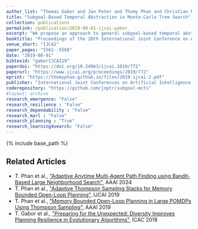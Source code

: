 ```yaml
---
author_list: "Thomas Gabor and Jan Peter and Thomy Phan and Christian Meyer and Claudia Linnhoff-Popien"
title: "Subgoal-Based Temporal Abstraction in Monte-Carlo Tree Search"
collection: publications
permalink: /publication/2019-08-01-ijcai-gabor
excerpt: "We propose an approach to general subgoal-based temporal abstraction in MCTS. Our approach approximates a set of available macro-actions locally for each state only requiring a generative model and a subgoal predicate. For that, we modify the expansion step of MCTS to automatically discover and optimize macro-actions that lead to subgoals. We empirically evaluate the effectiveness, computational efficiency and robustness of our approach w.r.t. different parameter settings in two benchmark domains and compare the results to standard MCTS without temporal abstraction."
booktitle: "Proceedings of the 28th International Joint Conference on Artificial Intelligence"
venue_short: "IJCAI"
paper_pages: "5562--5568"
date: "2019-08-01"
bibtexid: "gaborIJCAI19"
paperdoi: "https://doi.org/10.24963/ijcai.2019/772"
paperurl: "https://www.ijcai.org/proceedings/2019/772"
eprint: "https://thomyphan.github.io/files/2019-ijcai-2.pdf"
publisher: "International Joint Conferences on Artificial Intelligence Organization"
coderepository: "https://github.com/jnptr/subgoal-mcts"
#layout: archive
research_emergence: "False"
research_resilience : "False"
research_dependability : "False"
research_marl : "False"
research_planning : "True"
research_learning4search: "False"
---
```


{% include base_path %}

## Related Articles
- T. Phan et al., ["Adaptive Anytime Multi-Agent Path Finding using Bandit-Based Large Neighborhood Search"](https://thomyphan.github.io/publication/2024-02-01-aaai-phan), AAAI 2024
- T. Phan et al., ["Adaptive Thompson Sampling Stacks for Memory Bounded Open-Loop Planning"](https://thomyphan.github.io/publication/2019-08-01-ijcai-phan), IJCAI 2019
- T. Phan et al., ["Memory Bounded Open-Loop Planning in Large POMDPs Using Thompson Sampling"](https://thomyphan.github.io/publication/2019-02-01-aaai-phan), AAAI 2019
- T. Gabor et al., ["Preparing for the Unexpected: Diversity Improves Planning Resilience in Evolutionary Algorithms"](https://thomyphan.github.io/publication/2018-09-01-icac-gabor), ICAC 2018